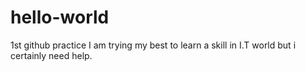 # hello-world
1st github practice
I am trying my best to learn a skill in I.T world but i certainly need help.
